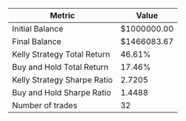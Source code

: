 | Metric | Value |
| --- | --- |
| Initial Balance | $1000000.00 |
| Final Balance | $1466083.67 |
| Kelly Strategy Total Return | 46.61% |
| Buy and Hold Total Return | 17.46% |
| Kelly Strategy Sharpe Ratio | 2.7205 |
| Buy and Hold Sharpe Ratio | 1.4488 |
| Number of trades | 32 |
